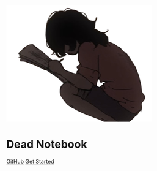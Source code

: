 ![logo](_media/logo.png)

# Dead Notebook

[GitHub](https://github.com/myHikari/notebook)
[Get Started](computer-network/)
